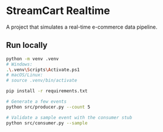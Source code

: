 # StreamCart Realtime 

A project that simulates a real-time e-commerce data pipeline.  


## Run locally
```bash
python -m venv .venv
# Windows:
.\.venv\Scripts\Activate.ps1
# macOS/Linux:
# source .venv/bin/activate

pip install -r requirements.txt

# Generate a few events
python src/producer.py --count 5

# Validate a sample event with the consumer stub
python src/consumer.py --sample
```

